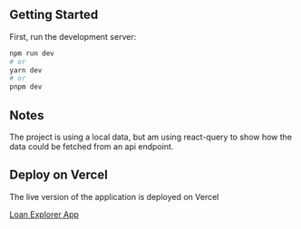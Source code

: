 ## Getting Started

First, run the development server:

```bash
npm run dev
# or
yarn dev
# or
pnpm dev
```

## Notes
The project is using a local data, but am using react-query to show how the data could be fetched from an api endpoint.

## Deploy on Vercel

The live version of the application is deployed on Vercel

[Loan Explorer App](https://loan-explorer-app.vercel.app/)
